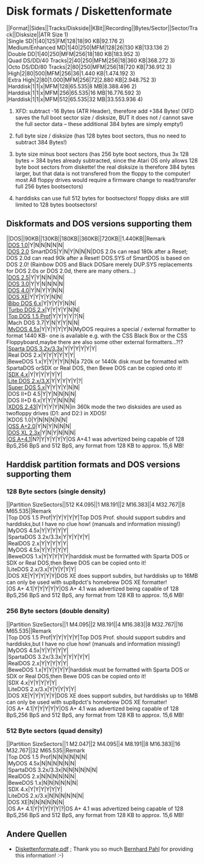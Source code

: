 # Disk formats / Diskettenformate  
  
||Format||Sides||Tracks/Diskside||KBit||Recording||Bytes/Sector||Sector/Track||Disksize||ATR Size 1)  
|Single SD|1|40|125|FM|128|18|90 KB|92.176 2)  
|Medium/Enhanced MD|1|40|250|MFM|128|26|130 KB|133.136 2)  
|Double DD|1|40|250|MFM|256|18|180 KB|183.952 3)  
|Quad DS/DD/40 Tracks|2|40|250|MFM|256|18|360 KB|368.272 3)  
|Octo DS/DD/80 Tracks|2|80|250|MFM|256|18|720 KB|736.912 3)  
|High|2|80|500|MFM|256|36|1.440 KB|1.474.192 3)  
|Extra High|2|80|1.000|MFM|256|72|2.880 KB|2.948.752 3)  
|Harddisk|1|1|x|MFM|128|65.535|8 MB|8.388.496 2)  
|Harddisk|1|1|x|MFM|256|65.535|16 MB|16.776.592 3)  
|Harddisk|1|1|x|MFM|512|65.535|32 MB|33.553.936 4)  
1) XFD: subtract -16 Bytes (ATR Header), therefore add +384 Bytes! (XFD saves the full boot sector size / disksize, BUT it does not / cannot save the full sector data – these additional 384 bytes are simply empty!)  
  
2) full byte size / disksize (has 128 bytes boot sectors, thus no need to subtract 384 Bytes!)  
  
3) byte size minus boot sectors (has 256 byte boot sectors, thus 3x 128 bytes = 384 bytes already subtracted, since the Atari OS only allows 128 byte boot sectors from diskette! the real disksize is therefore 384 bytes larger, but that data is not transfered from the floppy to the computer! most A8 floppy drives would require a firmware change to read/transfer full 256 bytes bootsectors)  
  
4) harddisks can use full 512 bytes for bootsectors! floppy disks are still limited to 128 bytes bootsectors!  
  
  
  
## Diskformats and DOS versions supporting them  
  
||DOS||90KB||130KB||180KB||360KB||720KB||1.440KB||Remark  
|[DOS 1.0](../Atari_DOS_1/index.md)|Y|N|N|N|N|N|  
|[DOS 2.0](../Atari_DOS_2/index.md)  SmartDOS|Y|N|Y|N|N|N|DOS 2.0s can read 180k after a Reset; DOS 2.0d can read 90k after a Reset!  DOS.SYS of SmartDOS is based on DOS 2.0! (Rainbow DOS and Black DOSare merely DUP.SYS replacements for DOS 2.0s or DOS 2.0d, there are many others...)  
|[DOS 2.5](../Atari_DOS_2/index.md)|Y|Y|N|N|N|N|  
|[DOS 3.0](../Atari_DOS_3/index.md)|Y|Y|N|N|N|N|  
|[DOS 4.0](../Atari_DOS_4/index.md)|Y|N|Y|Y|N|N|  
|[DOS XE](../Atari_DOS_XE/index.md)|Y|Y|Y|Y|N|N|  
|[Bibo DOS 6.x](../Bibo-DOS/index.md)|Y|Y|Y|Y|N|N|  
|[Turbo DOS 2.x](../Turbo-DOS/index.md)|Y|Y|Y|Y|N|N|  
|[Top DOS 1.5 Prof](../TOP-DOS/index.md)|Y|Y|Y|Y|?|N|  
|Mach DOS 3.7|Y|N|Y|Y|N|N|  
|[MyDOS 4.5x](../MyDOS/index.md)|Y|Y|Y|Y|Y|N|MyDOS requires a special / external formatter to format 1440 KB- one is available e.g. with the CSS Black Box or the CSS Floppyboard,maybe there are also some other external formatters...?!?  
|[Sparta DOS 3.2x/3.3x](../SpartaDOS/index.md)|Y|Y|Y|Y|Y|Y|  
|Real DOS 2.x|Y|Y|Y|Y|Y|Y|  
|BeweDOS 1.x|Y|Y|Y|Y|N|N|a 720k or 1440k disk must be formatted with SpartaDOS orSDX or Real DOS, then Bewe DOS can be copied onto it!  
|[SDX 4.x](../SpartaDOS/index.md)|Y|Y|Y|Y|Y|Y|  
|[Lite DOS 2.x/3.X](http://www.mr-atari.com/Mr.Atari/LiteDOS/)|Y|Y|Y|Y|Y|?|  
|[Super DOS 5.x](../SuperDOS/index.md)|Y|Y|Y|Y|N|N|  
|DOS II+D 4.5|Y|Y|N|N|N|N|  
|DOS II+D 6.x|Y|Y|Y|N|N|N|  
|[XDOS 2.43](../XDOS_2.43/index.md)|Y|Y|Y|Y|N|N|in 360k mode the two disksides are used as twofloppy drives (D1: and D2:) in XDOS!  
|KDOS 1.0|Y|N|N|N|N|N|  
|[OSS A+2.0](../OSS_A__2/index.md)|Y|N|Y|N|N|N|  
|[DOS XL 2.3x](../OSS_DOS_XL/index.md)|Y|N|Y|N|N|N|  
|[OS A+4.1](../OSS_A__4/index.md)|N?|Y|Y|Y|Y|Y|OS A+4.1 was advertized being capable of 128 BpS,256 BpS and 512 BpS, any format from 128 KB to approx. 15,6 MB!  
  
  
  
## Harddisk partition formats and DOS versions supporting them  
  
### 128 Byte sectors (single density)  
||Partition SizeSectors||512 K4.095||1 M8.191||2 M16.383||4 M32.767||8 M65.535||Remark  
|Top DOS 1.5 Prof|Y|Y|Y|Y|Y|Top DOS Prof. should support subdirs and harddisks,but I have no clue how! (manuals and information missing!)  
|MyDOS 4.5x|Y|Y|Y|Y|Y|  
|SpartaDOS 3.2x/3.3x|Y|Y|Y|Y|Y|  
|RealDOS 2.x|Y|Y|Y|Y|Y|  
|MyDOS 4.5x|Y|Y|Y|Y|Y|  
|BeweDOS 1.x|Y|Y|Y|Y|Y|harddisk must be formatted with Sparta DOS or SDX or Real DOS,then Bewe DOS can be copied onto it!  
|LiteDOS 2.x/3.x|Y|Y|Y|Y|Y|  
|DOS XE|Y|Y|Y|Y|Y|DOS XE does support subdirs, but harddisks up to 16MB can only be used with sup8pdct's homebrew DOS XE formatter!  
|OS A+ 4.1|Y|Y|Y|Y|Y|OS A+ 4.1 was advertized being capable of 128 BpS,256 BpS and 512 BpS, any format from 128 KB to approx. 15,6 MB!  
  
  
  
### 256 Byte sectors (double density)  
||Partition SizeSectors||1 M4.095||2 M8.191||4 M16.383||8 M32.767||16 M65.535||Remark  
|Top DOS 1.5 Prof|Y|Y|Y|Y|Y|Top DOS Prof. should support subdirs and harddisks,but I have no clue how! (manuals and information missing!)  
|MyDOS 4.5x|Y|Y|Y|Y|Y|  
|SpartaDOS 3.2x/3.3x|Y|Y|Y|Y|Y|  
|RealDOS 2.x|Y|Y|Y|Y|Y|  
|BeweDOS 1.x|Y|Y|Y|Y|Y|harddisk must be formatted with Sparta DOS or SDX or Real DOS,then Bewe DOS can be copied onto it!  
|SDX 4.x|Y|Y|Y|Y|Y|  
|LiteDOS 2.x/3.x|Y|Y|Y|Y|Y|  
|DOS XE|Y|Y|Y|Y|Y|DOS XE does support subdirs, but harddisks up to 16MB can only be used with sup8pdct's homebrew DOS XE formatter!  
|OS A+ 4.1|Y|Y|Y|Y|Y|OS A+ 4.1 was advertized being capable of 128 BpS,256 BpS and 512 BpS, any format from 128 KB to approx. 15,6 MB!  
  
  
### 512 Byte sectors (quad density)  
||Partition SizeSectors||1 M2.047||2 M4.095||4 M8.191||8 M16.383||16 M32.767||32 M65.535||Remark  
|Top DOS 1.5 Prof|N|N|N|N|N|N|  
|MyDOS 4.5x|N|N|N|N|N|N|  
|SpartaDOS 3.2x/3.3x|N|N|N|N|N|N|  
|RealDOS 2.x|N|N|N|N|N|N|  
|BeweDOS 1.x|N|N|N|N|N|N|  
|SDX 4.x|Y|Y|Y|Y|Y|Y|  
|LiteDOS 2.x/3.x|N|N|N|N|N|N|  
|DOS XE|N|N|N|N|N|N|  
|OS A+ 4.1|Y|Y|Y|Y|Y|?|OS A+ 4.1 was advertized being capable of 128 BpS,256 BpS and 512 BpS, any format from 128 KB to approx. 15,6 MB!  
  
  
## Andere Quellen  
- [Diskettenformate.pdf](attachments/Diskettenformate.pdf) ; Thank you so much [Bernhard Pahl](http://www.b-pahl.de/atari8bit/8-Bit-Daten/8-Bit-Daten.html#disk) for providing this information! :-)  
